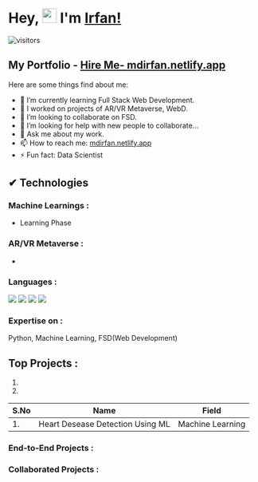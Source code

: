 # Hey, <img src="https://github.com/TheDudeThatCode/TheDudeThatCode/blob/master/Assets/Hi.gif" width="29"> I'm [Irfan!](https://mdirfan.netlify.app/)

![visitors](https://visitor-badge.laobi.icu/badge?page_id=dev-mdirfan.dev-mdirfan)

## My Portfolio - [Hire Me- mdirfan.netlify.app](https://mdirfan.netlify.app/)

Here are some things find about me:
<!-- - 🔭 I’m currently working on ... -->
- 🌱 I’m currently learning Full Stack Web Development.
- 🌱 I worked on projects of AR/VR Metaverse, WebD.
- 👯 I’m looking to collaborate on FSD.
- 🤔 I’m looking for help with new people to collaborate...
- 💬 Ask me about my work.
- 📫 How to reach me: [mdirfan.netlify.app](https://mdirfan.netlify.app/)
- ⚡ Fun fact: Data Scientist

##  ✔ Technologies 

### Machine Learnings :
* Learning Phase

### AR/VR Metaverse :
* 

### Languages :
<img src="https://img.shields.io/badge/Python-FFD43B?style=for-the-badge&logo=python&logoColor=darkgreen"> <img src="https://img.shields.io/badge/Git-F05032?style=for-the-badge&logo=git&logoColor=white"> <img src="https://img.shields.io/badge/GitHub-100000?style=for-the-badge&logo=github&logoColor=white"> 
<img src="https://img.shields.io/badge/-Python-blue?style=for-the-badge&logo=python&logoColor=yellow">

### Expertise on :
Python, Machine Learning, FSD(Web Development)
## Top Projects :
1. 
2. 

|S.No|Name|Field|
|---|---|---|
|1.|Heart Desease Detection Using ML|Machine Learning|

### End-to-End Projects :

### Collaborated Projects :
